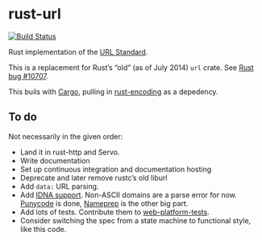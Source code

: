 rust-url
========

[![Build Status](https://travis-ci.org/servo/rust-url.svg?branch=master)](https://travis-ci.org/mozilla-servo/rust-url)

Rust implementation of the [URL Standard](http://url.spec.whatwg.org/).

This is a replacement for Rust’s “old” (as of July 2014) `url` crate.
See [Rust bug #10707](https://github.com/mozilla/rust/issues/10707).

This buils with [Cargo](https://github.com/rust-lang/cargo),
pulling in [rust-encoding](https://github.com/lifthrasiir/rust-encoding) as a depedency.


To do
-----

Not necessarily in the given order:

* Land it in rust-http and Servo.
* Write documentation
* Set up continuous integration and documentation hosting
* Deprecate and later remove rustc’s old liburl
* Add `data:` URL parsing.
* Add [IDNA support](http://url.spec.whatwg.org/#idna).
  Non-ASCII domains are a parse error for now.
  [Punycode](http://tools.ietf.org/html/rfc3492) is done,
  [Nameprep](http://tools.ietf.org/html/rfc3491) is the other big part.
* Add lots of tests.
  Contribute them to [web-platform-tests](https://github.com/w3c/web-platform-tests/tree/master/url).
* Consider switching the spec from a state machine to functional style, like this code.
